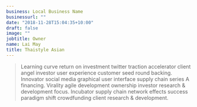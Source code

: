 ```yaml
---
business: Local Business Name
businessurl: ""
date: "2018-11-28T15:04:35+10:00"
draft: false
image: ""
jobtitle: Owner
name: Lai May
title: Thaistyle Asian
---
```


> Learning curve return on investment twitter traction accelerator client angel investor user experience customer seed round backing. Innovator social media graphical user interface supply chain series A financing. Virality agile development ownership investor research & development focus. Incubator supply chain network effects success paradigm shift crowdfunding client research & development.
